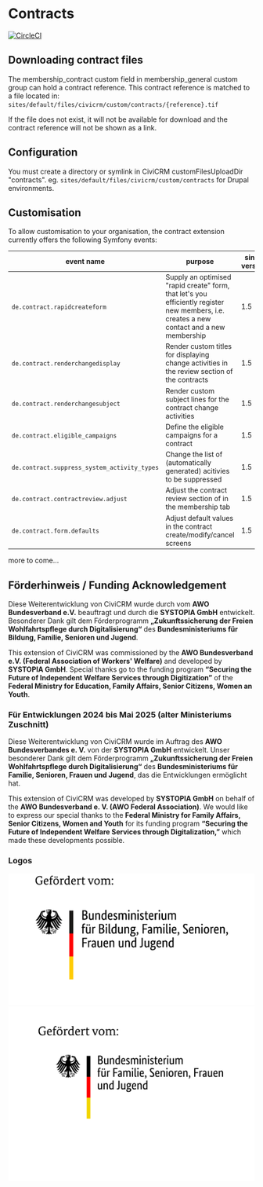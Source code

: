 # Contracts

[![CircleCI](https://circleci.com/gh/systopia/de.systopia.contract.svg?style=svg)](https://circleci.com/gh/systopia/de.systopia.contract)

## Downloading contract files

The membership_contract custom field in membership_general custom group can hold
a contract reference. This contract reference is matched to a file located in:
`sites/default/files/civicrm/custom/contracts/{reference}.tif`

If the file does not exist, it will not be available for download and the
contract reference will not be shown as a link.

## Configuration

You must create a directory or symlink in CiviCRM customFilesUploadDir
"contracts". eg. `sites/default/files/civicrm/custom/contracts` for Drupal
environments.


## Customisation

To allow customisation to your organisation, the contract extension currently offers
the following Symfony events:

| event name                                     | purpose                                                                                                                                   | since version |
|------------------------------------------------|-------------------------------------------------------------------------------------------------------------------------------------------|---------------|
| ``de.contract.rapidcreateform``                | Supply an optimised "rapid create" form, that let's you efficiently register new members, i.e. creates a new contact and a new membership | 1.5           |
| ``de.contract.renderchangedisplay``            | Render custom titles for displaying change activities in the review section of the contracts                                              | 1.5           |
| ``de.contract.renderchangesubject``            | Render custom subject lines for the contract change activities                                                                            | 1.5           |
| ``de.contract.eligible_campaigns``             | Define the eligible campaigns for a contract                                                                                              | 1.5           |
| ``de.contract.suppress_system_activity_types`` | Change the list of (automatically generated) acitivies to be suppressed                                                                   | 1.5           |
| ``de.contract.contractreview.adjust``          | Adjust the contract review section of in the membership tab                                                                               | 1.5           |
| ``de.contract.form.defaults``                  | Adjust default values in the contract create/modify/cancel screens                                                                        | 1.5           |

more to come...

## Förderhinweis / Funding Acknowledgement

Diese Weiterentwicklung von CiviCRM wurde durch vom **AWO Bundesverband e.V.** beauftragt und durch die **SYSTOPIA GmbH** entwickelt. Besonderer Dank gilt dem Förderprogramm **„Zukunftssicherung der Freien Wohlfahrtspflege durch Digitalisierung“** des **Bundesministeriums für Bildung, Familie, Senioren und Jugend**.

This extension of CiviCRM was commissioned by the **AWO Bundesverband e.V. (Federal Association of Workers' Welfare)** and developed by **SYSTOPIA GmbH**. Special thanks go to the funding program **“Securing the Future of Independent Welfare Services through Digitization”** of the **Federal Ministry for Education, Family Affairs, Senior Citizens, Women an Youth**.

### Für Entwicklungen 2024 bis Mai 2025 (alter Ministeriums Zuschnitt)

Diese Weiterentwicklung von CiviCRM wurde im Auftrag des **AWO Bundesverbandes e. V.** von der **SYSTOPIA GmbH** entwickelt. Unser besonderer Dank gilt dem Förderprogramm **„Zukunftssicherung der Freien Wohlfahrtspflege durch Digitalisierung“** des **Bundesministeriums für Familie, Senioren, Frauen und Jugend**, das die Entwicklungen ermöglicht hat.

This extension of CiviCRM was developed by **SYSTOPIA GmbH** on behalf of the **AWO Bundesverband e. V. (AWO Federal Association)**. We would like to express our special thanks to the **Federal Ministry for Family Affairs, Senior Citizens, Women and Youth** for its funding program **“Securing the Future of Independent Welfare Services through Digitalization,”** which made these developments possible.

### Logos

![Förderlogo](docs/logos/foerderlogo_052025.png)
![Gefördert vom](docs/logos/gefoerdert_vom.jpg)
